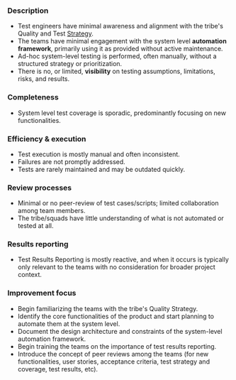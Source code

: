 ### Description

-   Test engineers have minimal awareness and alignment with the tribe's Quality and Test [Strategy](../../../quality-strategy/01-intro-quality-strategy.md).
-   The teams have minimal engagement with the system level **automation framework**, primarily using it as provided without active maintenance.
-   Ad-hoc system-level testing is performed, often manually, without a structured strategy or prioritization.
-   There is no, or limited, **visibility** on testing assumptions, limitations, risks, and results.

### Completeness

-   System level test coverage is sporadic, predominantly focusing on new functionalities.

### Efficiency & execution

-   Test execution is mostly manual and often inconsistent.
-   Failures are not promptly addressed.
-   Tests are rarely maintained and may be outdated quickly.

### Review processes

-   Minimal or no peer-review of test cases/scripts; limited collaboration among team members.
-   The tribe/squads have little understanding of what is not automated or tested at all.

### Results reporting

-   Test Results Reporting is mostly reactive, and when it occurs is typically only relevant to the teams with no consideration for broader project context.

### Improvement focus

-   Begin familiarizing the teams with the tribe's Quality Strategy.
-   Identify the core functionalities of the product and start planning to automate them at the system level.
-   Document the design architecture and constraints of the system-level automation framework.
-   Begin training the teams on the importance of test results reporting.
-   Introduce the concept of peer reviews among the teams (for new functionalities, user stories, acceptance criteria, test strategy and coverage, test results, etc).
